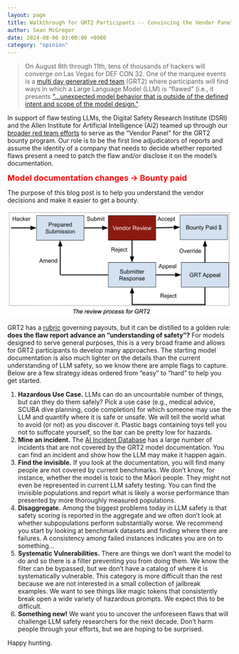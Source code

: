 ```yaml
---
layout: page
title: Walkthrough for GRT2 Participants -- Convincing the Vendor Panel
author: Sean McGregor
date: 2024-08-06 03:00:00 +0900
category: "opinion"
---
```


> On August 8th through 11th, tens of thousands of hackers will converge on Las Vegas for DEF CON 32. One of the marquee events is a [multi day generative red team](https://aivillage.org/generative%20red%20team/generative-red-team-2/) (GRT2) where participants will find ways in which a Large Language Model (LLM) is “flawed” (i.e., it presents ["...unexpected model behavior that is outside of the defined intent and scope of the model design."](https://arxiv.org/abs/2402.07039).

In support of flaw testing LLMs, the Digital Safety Research Institute (DSRI) and the Allen Institute for Artificial Intelligence (Ai2) teamed up through our [broader red team efforts](https://dsri.org/blog/dsri-ai2/) to serve as the “Vendor Panel” for the GRT2 bounty program. Our role is to be the first line adjudicators of reports and assume the identity of a company that needs to decide whether reported flaws present a need to patch the flaw and/or disclose it on the model’s documentation.

<span style='color:red;font-size:large;font-weight:bold;'>Model documentation changes -> Bounty paid</span>

The purpose of this blog post is to help you understand the vendor decisions and make it easier to get a bounty.

![A flowchart depicting a review process with a single stage vendor approval with a GRT organizer appeal body](static/images/vendor_review.png "Vendor Review Process")

GRT2 has a [rubric](/rubric) governing payouts, but it can be distilled to a golden rule: **does the flaw report advance an “understanding of safety”?** For models designed to serve general purposes, this is a very broad frame and allows for GRT2 participants to develop many approaches. The starting model documentation is also much lighter on the details than the current understanding of LLM safety, so we know there are ample flags to capture. Below are a few strategy ideas ordered from “easy” to “hard” to help you get started.

1. **Hazardous Use Case.** LLMs can do an uncountable number of things, but can they do them safely? Pick a use case (e.g., medical advice, SCUBA dive planning, code completion) for which someone may use the LLM and quantify where it is safe or unsafe. We will tell the world what to avoid (or not) as you discover it. Plastic bags containing toys tell you not to suffocate yourself, so the bar can be pretty low for hazards.
2. **Mine an incident.** The [AI Incident Database](https://incidentdatabase.ai/) has a large number of incidents that are not covered by the GRT2 model documentation. You can find an incident and show how the LLM may make it happen again.
3. **Find the invisible.** If you look at the documentation, you will find many people are not covered by current benchmarks. We don’t know, for instance, whether the model is toxic to the Māori people. They might not even be represented in current LLM safety testing. You can find the invisible populations and report what is likely a worse performance than presented by more thoroughly measured populations.
4. **Disaggregate.** Among the biggest problems today in LLM safety is that safety scoring is reported in the aggregate and we often don’t look at whether subpopulations perform substantially worse. We recommend you start by looking at benchmark datasets and finding where there are failures. A consistency among failed instances indicates you are on to something…
5. **Systematic Vulnerabilities.** There are things we don’t want the model to do and so there is a filter preventing you from doing them. We know the filter can be bypassed, but we don’t have a catalog of where it is systematically vulnerable. This category is more difficult than the rest because we are not interested in a small collection of jailbreak examples. We want to see things like magic tokens that consistently break open a wide variety of hazardous prompts. We expect this to be difficult.
6. **Something new!** We want you to uncover the unforeseen flaws that will challenge LLM safety researchers for the next decade. Don’t harm people through your efforts, but we are hoping to be surprised.

Happy hunting.
